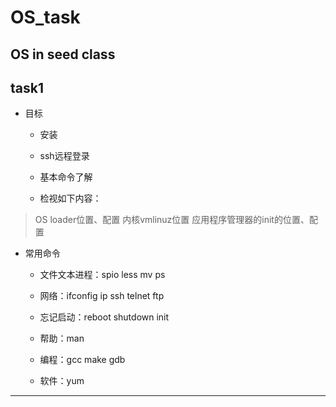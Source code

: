 # OS_task
OS in seed class
---
## task1
- 目标

  - 安装

  - ssh远程登录

  - 基本命令了解

  - 检视如下内容：
> OS loader位置、配置
> 内核vmlinuz位置
> 应用程序管理器的init的位置、配置
- 常用命令

  - 文件文本进程：spio less mv ps

  - 网络：ifconfig ip ssh telnet ftp

  - 忘记启动：reboot shutdown init

  - 帮助：man

  - 编程：gcc make gdb

  - 软件：yum

---
